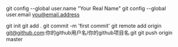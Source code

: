 git config --global user.name "Your Real Name"
git config --global user.email you@email.address

git init
git add .
git commit -m 'first commit'
git remote add origin git@github.com:你的github用户名/你的github项目名.git
git push origin master
